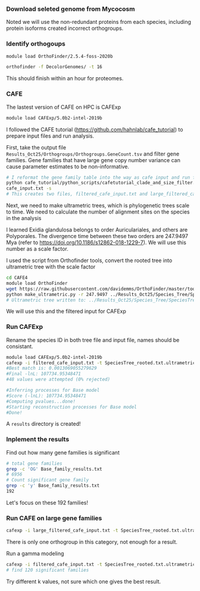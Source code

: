 ### Download seleted genome from Mycocosm
Noted we will use the non-redundant proteins from each species, including protein isoforms created incorrect orthogroups. 

### Identify orthogoups
```bash
module load OrthoFinder/2.5.4-foss-2020b

orthofinder -f DecolorGenomes/ -t 16
```
This should finish within an hour for proteomes.

### CAFE
The lastest version of CAFE on HPC is CAFExp
```bash
module load CAFExp/5.0b2-intel-2019b
```
I followed the CAFE tutorial (https://github.com/hahnlab/cafe_tutorial) to prepare input files and run analysis. 

First, take the output file `Results_Oct25/Orthogroups/Orthogroups.GeneCount.tsv` and filter gene families. Gene families that have large gene copy number variance can cause parameter estimates to be non-informative.
```bash
# I reformat the gene family table into the way as cafe input and run filtering
python cafe_tutorial/python_scripts/cafetutorial_clade_and_size_filter.py -i Orthogroups.GeneCount.tsv -o filtered_
cafe_input.txt -s
# This creates two files, filtered_cafe_input.txt and large_filtered_cafe_input.txt
```

Next, we need to make ultrametric trees, which is phylogenetic trees scale to time. We need to calculate the number of alignment sites on the species in the analysis

I learned Exidia glandulosa belongs to order Auriculariales, and others are Polyporales. The divergence time between these two orders are 247.9497 Mya (refer to https://doi.org/10.1186/s12862-018-1229-7). We will use this number as a scale factor.

I used the script from Orthofinder tools, convert the rooted tree into ultrametric tree with the scale factor
```bash
cd CAFE4
module load OrthoFinder
wget https://raw.githubusercontent.com/davidemms/OrthoFinder/master/tools/make_ultrametric.py
python make_ultrametric.py -r 247.9497 ../Results_Oct25/Species_Tree/SpeciesTree_rooted.txt
# Ultrametric tree written to: ../Results_Oct25/Species_Tree/SpeciesTree_rooted.txt.ultrametric.tre
```
We will use this and the filtered input for CAFExp

### Run CAFExp
Rename the species ID in both tree file and input file, names should be consistant.
```bash
module load CAFExp/5.0b2-intel-2019b
cafexp -i filtered_cafe_input.txt -t SpeciesTree_rooted.txt.ultrametric.tre
#Best match is: 0.0013069055279629
#Final -lnL: 107734.95348471
#48 values were attempted (0% rejected)

#Inferring processes for Base model
#Score (-lnL): 107734.95348471
#Computing pvalues...done!
#Starting reconstruction processes for Base model
#Done!
```
A `results` directory is created!

### Inplement the results
Find out how many gene families is significant
```bash
# total gene families
grep -c 'OG' Base_family_results.txt
# 6956
# Count significant gene family
grep -c 'y' Base_family_results.txt
192
```
Let's focus on these 192 families!

### Run CAFE on large gene families
```bash
cafexp -i large_filtered_cafe_input.txt -t SpeciesTree_rooted.txt.ultrametric.tre -l 0.0013068948299531 -o large_results
```
There is only one orthogroup in this category, not enough for a result.

Run a gamma modeling
```bash
cafexp -i filtered_cafe_input.txt -t SpeciesTree_rooted.txt.ultrametric.tre -o gamma_results -k 2
# find 120 significant families
```
Try different k values, not sure which one gives the best result.
